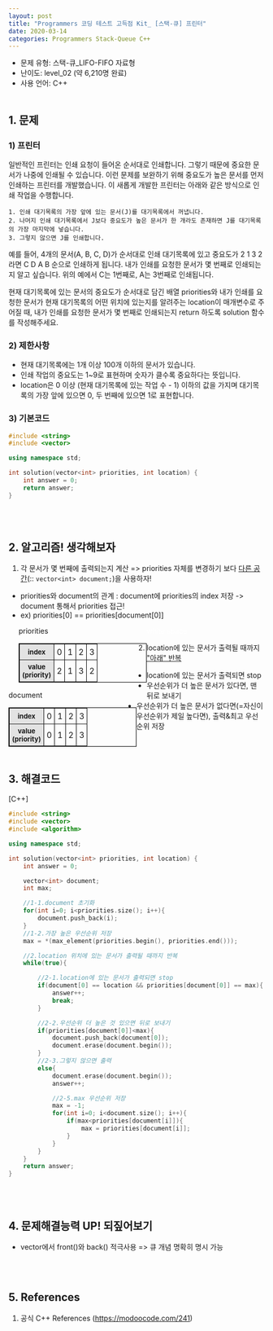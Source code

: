 ```yaml
---
layout: post
title: "Programmers 코딩 테스트 고득점 Kit_ [스택-큐] 프린터"
date: 2020-03-14
categories: Programmers Stack-Queue C++
---
```


- 문제 유형: 스택-큐_LIFO-FIFO 자료형
- 난이도: level_02 (약 6,210명 완료)
- 사용 언어: C++ <br/><br/>

## 1. 문제
### 1) 프린터
일반적인 프린터는 인쇄 요청이 들어온 순서대로 인쇄합니다. 그렇기 때문에 중요한 문서가 나중에 인쇄될 수 있습니다. 이런 문제를 보완하기 위해 중요도가 높은 문서를 먼저 인쇄하는 프린터를 개발했습니다. 이 새롭게 개발한 프린터는 아래와 같은 방식으로 인쇄 작업을 수행합니다.<br/>
```
1. 인쇄 대기목록의 가장 앞에 있는 문서(J)를 대기목록에서 꺼냅니다.
2. 나머지 인쇄 대기목록에서 J보다 중요도가 높은 문서가 한 개라도 존재하면 J를 대기목록의 가장 마지막에 넣습니다.
3. 그렇지 않으면 J를 인쇄합니다.
```
예를 들어, 4개의 문서(A, B, C, D)가 순서대로 인쇄 대기목록에 있고 중요도가 2 1 3 2 라면 C D A B 순으로 인쇄하게 됩니다. 내가 인쇄를 요청한 문서가 몇 번째로 인쇄되는지 알고 싶습니다. 위의 예에서 C는 1번째로, A는 3번째로 인쇄됩니다.<br/>

현재 대기목록에 있는 문서의 중요도가 순서대로 담긴 배열 priorities와 내가 인쇄를 요청한 문서가 현재 대기목록의 어떤 위치에 있는지를 알려주는 location이 매개변수로 주어질 때, 내가 인쇄를 요청한 문서가 몇 번째로 인쇄되는지 return 하도록 solution 함수를 작성해주세요.
<br/>

### 2) 제한사항   
- 현재 대기목록에는 1개 이상 100개 이하의 문서가 있습니다.
- 인쇄 작업의 중요도는 1~9로 표현하며 숫자가 클수록 중요하다는 뜻입니다.
- location은 0 이상 (현재 대기목록에 있는 작업 수 - 1) 이하의 값을 가지며 대기목록의 가장 앞에 있으면 0, 두 번째에 있으면 1로 표현합니다.

### 3) 기본코드
```c++
#include <string>
#include <vector>

using namespace std;

int solution(vector<int> priorities, int location) {
    int answer = 0;
    return answer;
}
```
<br/><br/>

## 2. 알고리즘! 생각해보자
1) 각 문서가 몇 번째에 출력되는지 계산 => priorities 자체를 변경하기 보다 <u>다른 공간</u>(:: ```vector<int> document;```)을 사용하자!
  - priorities와 document의 관계 : document에 priorities의 index 저장 -> document 통해서 priorities 접근!
  - ex) priorities[0] == priorities[document[0]]

<div style="width:50%;float:left;block:inline-block;padding-left:20px;">
  priorities
  <table border='1' bordercolor='black' width ='60%'>
    <tr>
      <th style="background-color:#e3e3e3;font-size:13px;padding:5px;">index</th>
      <td align ="center" style="padding:5px;">0</td>
      <td align ="center" style="padding:5px;">1</td>
      <td align ="center" style="padding:5px;">2</td>
      <td align ="center" style="padding:5px;">3</td>      
    </tr>
    <tr>
      <th style="background-color:#e3e3e3;font-size:13px;padding:5px;">value<br/>(priority)</th>
      <td align ="center" style="padding:5px;">2</td>
      <td align ="center" style="padding:5px;">1</td>
      <td align ="center" style="padding:5px;">3</td>
      <td align ="center" style="padding:5px;">2</td>
    </tr>
  </table>
</div>
<div style="width:50%;float:left;block:inline-block;">  
  document
  <table border='1' bordercolor='black' width ='60%'>
    <tr>
      <th style="background-color:#e3e3e3;font-size:13px;padding:5px;">index</th>
      <td align ="center" style="padding:5px;">0</td>
      <td align ="center" style="padding:5px;">1</td>
      <td align ="center" style="padding:5px;">2</td>
      <td align ="center" style="padding:5px;">3</td>      
    </tr>
    <tr>
      <th style="background-color:#e3e3e3;font-size:13px;padding:5px;">value<br/>(priority)</th>
      <td align ="center" style="padding:5px;">0</td>
      <td align ="center" style="padding:5px;">1</td>
      <td align ="center" style="padding:5px;">2</td>
      <td align ="center" style="padding:5px;">3</td>
    </tr>
  </table>
</div>
<ul style="color:white;"><ol>white space</ol></ul>

2) location에 있는 문서가 출력될 때까지 <u>"아래" 반복</u>
  - location에 있는 문서가 출력되면 stop
  - 우선순위가 더 높은 문서가 있다면, 맨 뒤로 보내기
  - 우선순위가 더 높은 문서가 없다면(=자신이 우선순위가 제일 높다면), 출력&최고 우선순위 저장

<br/><br/>

## 3. 해결코드
[C++]<br/>

```c++
#include <string>
#include <vector>
#include <algorithm>

using namespace std;

int solution(vector<int> priorities, int location) {
    int answer = 0;

    vector<int> document;
    int max;

    //1-1.document 초기화
    for(int i=0; i<priorities.size(); i++){
        document.push_back(i);
    }
    //1-2.가장 높은 우선순위 저장
    max = *(max_element(priorities.begin(), priorities.end()));

    //2.location 위치에 있는 문서가 출력될 때까지 반복
    while(true){

        //2-1.location에 있는 문서가 출력되면 stop
        if(document[0] == location && priorities[document[0]] == max){
            answer++;
            break;
        }

        //2-2.우선순위 더 높은 것 있으면 뒤로 보내기
        if(priorities[document[0]]<max){
            document.push_back(document[0]);
            document.erase(document.begin());
        }
        //2-3.그렇지 않으면 출력
        else{
            document.erase(document.begin());
            answer++;

            //2-5.max 우선순위 저장
            max = -1;
            for(int i=0; i<document.size(); i++){
                if(max<priorities[document[i]]){
                    max = priorities[document[i]];
                }
            }
        }
    }
    return answer;
}
```
<br/><br/>

## 4. 문제해결능력 UP! 되짚어보기
- vector에서 front()와 back() 적극사용 => 큐 개념 명확히 명시 가능

<br/><br/>

## 5. References
1) 공식 C++ References (<https://modoocode.com/241>)
<br/><br/>
